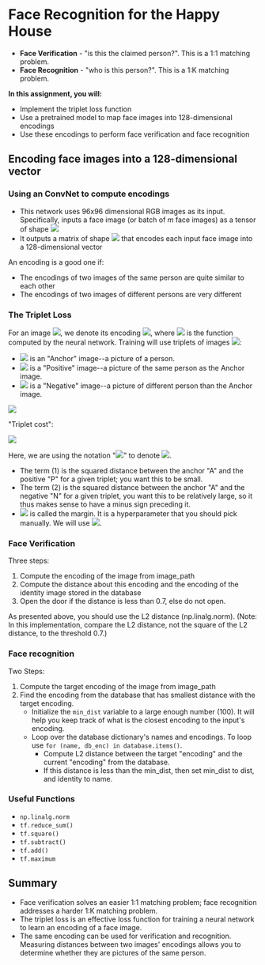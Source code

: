 # Face Recognition for the Happy House

- **Face Verification** - "is this the claimed person?". This is a 1:1 matching problem.
- **Face Recognition** - "who is this person?". This is a 1:K matching problem.

**In this assignment, you will:**
- Implement the triplet loss function
- Use a pretrained model to map face images into 128-dimensional encodings
- Use these encodings to perform face verification and face recognition

## Encoding face images into a 128-dimensional vector
### Using an ConvNet to compute encodings
- This network uses 96x96 dimensional RGB images as its input. Specifically, inputs a face image (or batch of $m$ face images) as a tensor of shape <img src="https://latex.codecogs.com/gif.latex?(m,_{n_{C}},_{n_{H}},_{n_{W}})=(m,3,96,96)">
- It outputs a matrix of shape <img src="https://latex.codecogs.com/gif.latex?(m,128)"> that encodes each input face image into a 128-dimensional vector

An encoding is a good one if:
- The encodings of two images of the same person are quite similar to each other
- The encodings of two images of different persons are very different

### The Triplet Loss
For an image <img src="https://latex.codecogs.com/gif.latex?x">, we denote its encoding <img src="https://latex.codecogs.com/gif.latex?f(x)">, where <img src="https://latex.codecogs.com/gif.latex?f"> is the function computed by the neural network.
Training will use triplets of images <img src="https://latex.codecogs.com/gif.latex?(A,P,N)">:
- <img src="https://latex.codecogs.com/gif.latex?A"> is an "Anchor" image--a picture of a person.
- <img src="https://latex.codecogs.com/gif.latex?P"> is a "Positive" image--a picture of the same person as the Anchor image.
- <img src="https://latex.codecogs.com/gif.latex?N"> is a "Negative" image--a picture of different person than the Anchor image.

<img src="https://latex.codecogs.com/gif.latex?$$\mid&space;\mid&space;f(A^{(i)})&space;-&space;f(P^{(i)})&space;\mid&space;\mid_2^2&space;&plus;&space;\alpha&space;<&space;\mid&space;\mid&space;f(A^{(i)})&space;-&space;f(N^{(i)})&space;\mid&space;\mid_2^2$$">

"Triplet cost":

<img src="https://latex.codecogs.com/gif.latex?$$\mathcal{J}&space;=&space;\sum^{m}_{i=1}&space;\large[&space;\small&space;\underbrace{\mid&space;\mid&space;f(A^{(i)})&space;-&space;f(P^{(i)})&space;\mid&space;\mid_2^2}_\text{(1)}&space;-&space;\underbrace{\mid&space;\mid&space;f(A^{(i)})&space;-&space;f(N^{(i)})&space;\mid&space;\mid_2^2}_\text{(2)}&space;&plus;&space;\alpha&space;\large&space;]&space;\small_&plus;&space;\tag{3}$$">

Here, we are using the notation "<img src="https://latex.codecogs.com/gif.latex?$[z]_&plus;$">" to denote <img src="https://latex.codecogs.com/gif.latex?$max(z,0)$">.  

- The term (1) is the squared distance between the anchor "A" and the positive "P" for a given triplet; you want this to be small. 
- The term (2) is the squared distance between the anchor "A" and the negative "N" for a given triplet, you want this to be relatively large, so it thus makes sense to have a minus sign preceding it. 
- <img src="https://latex.codecogs.com/gif.latex?$\alpha$"> is called the margin. It is a hyperparameter that you should pick manually. We will use <img src="https://latex.codecogs.com/gif.latex?$\alpha&space;=&space;0.2$">. 

### Face Verification
Three steps:
1. Compute the encoding of the image from image_path
2. Compute the distance about this encoding and the encoding of the identity image stored in the database
3. Open the door if the distance is less than 0.7, else do not open.

As presented above, you should use the L2 distance (np.linalg.norm). (Note: In this implementation, compare the L2 distance, not the square of the L2 distance, to the threshold 0.7.) 

### Face recognition

Two Steps:

1. Compute the target encoding of the image from image_path
2. Find the encoding from the database that has smallest distance with the target encoding. 
    - Initialize the `min_dist` variable to a large enough number (100). It will help you keep track of what is the closest encoding to the input's encoding.
    - Loop over the database dictionary's names and encodings. To loop use `for (name, db_enc) in database.items()`.
        - Compute L2 distance between the target "encoding" and the current "encoding" from the database.
        - If this distance is less than the min_dist, then set min_dist to dist, and identity to name.

### Useful Functions
- `np.linalg.norm`
- `tf.reduce_sum()`
- `tf.square()`
- `tf.subtract()`
- `tf.add()`
- `tf.maximum`

## Summary
- Face verification solves an easier 1:1 matching problem; face recognition addresses a harder 1:K matching problem. 
- The triplet loss is an effective loss function for training a neural network to learn an encoding of a face image.
- The same encoding can be used for verification and recognition. Measuring distances between two images' encodings allows you to determine whether they are pictures of the same person. 